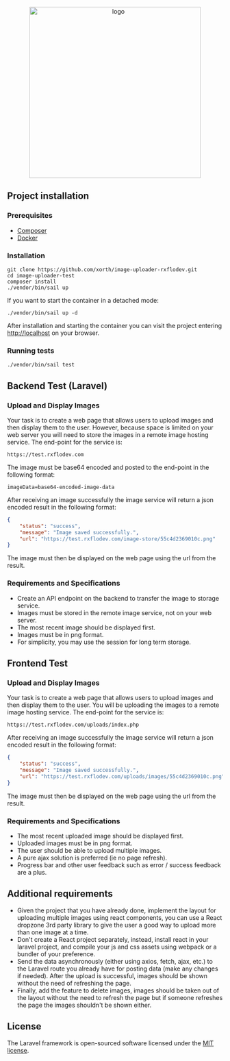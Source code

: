 <p align="center"><a href="https://laravel.com" target="_blank"><img alt="logo" src="https://raw.githubusercontent.com/laravel/art/master/logo-lockup/5%20SVG/2%20CMYK/1%20Full%20Color/laravel-logolockup-cmyk-red.svg" width="400"></a></p>

## Project installation

### Prerequisites
* [Composer](https://getcomposer.org/download/)
* [Docker](https://docs.docker.com/engine/install/)

### Installation
```shell
git clone https://github.com/xorth/image-uploader-rxflodev.git
cd image-uploader-test
composer install
./vendor/bin/sail up
```
If you want to start the container in a detached mode:
```shell
./vendor/bin/sail up -d
```
After installation and starting the container you can visit the project entering [http://localhost](http://localhost) on your browser.

### Running tests
```shell
./vendor/bin/sail test
```

## Backend Test (Laravel)

### Upload and Display Images

Your task is to create a web page that allows users to upload images and then display them to the user. However, because space is limited on your web server you will need to store the images in a remote image hosting service. The end-point for the service is:
```
https://test.rxflodev.com
```
The image must be base64 encoded and posted to the end-point in the following format:
```
imageData=base64-encoded-image-data
```
After receiving an image successfully the image service will return a json encoded result in the following format:
```json
{
    "status": "success",
    "message": "Image saved successfully.",
    "url": "https://test.rxflodev.com/image-store/55c4d2369010c.png"
}
```
The image must then be displayed on the web page using the url from the result.

### Requirements and Specifications 
* Create an API endpoint on the backend to transfer the image to storage service.
* Images must be stored in the remote image service, not on your web server.
* The most recent image should be displayed first.
* Images must be in png format.
* For simplicity, you may use the session for long term storage.

## Frontend Test

### Upload and Display Images

Your task is to create a web page that allows users to upload images and then display them to the user. You will be uploading the images to a remote image hosting service. The end-point for the service is:
```
https://test.rxflodev.com/uploads/index.php
```
After receiving an image successfully the image service will return a json encoded result in the following format:
```json
{
    "status": "success",
    "message": "Image saved successfully.",
    "url": "https://test.rxflodev.com/uploads/images/55c4d2369010c.png"
}
```
The image must then be displayed on the web page using the url from the result.

### Requirements and Specifications
* The most recent uploaded image should be displayed first.
* Uploaded images must be in png format.
* The user should be able to upload multiple images.
* A pure ajax solution is preferred (ie no page refresh).
* Progress bar and other user feedback such as error / success feedback are a plus.

## Additional requirements
* Given the project that you have already done, implement the layout for uploading multiple images using react components, you can use a React dropzone 3rd party library to give the user a good way to upload more than one image at a time.
* Don't create a React project separately, instead, install react in your laravel project, and compile your js and css assets using webpack or a bundler of your preference.
* Send the data asynchronously (either using axios, fetch, ajax, etc.) to the Laravel route you already have for posting data (make any changes if needed). After the upload is successful, images should be shown without the need of refreshing the page.
* Finally, add the feature to delete images, images should be taken out of the layout without the need to refresh the page but if someone refreshes the page the images shouldn't be shown either.

## License

The Laravel framework is open-sourced software licensed under the [MIT license](https://opensource.org/licenses/MIT).

